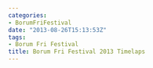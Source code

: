 ```yaml
---
categories:
- BorumFriFestival
date: "2013-08-26T15:13:53Z"
tags:
- Borum Fri Festival
title: Borum Fri Festival 2013 Timelaps
---
```



